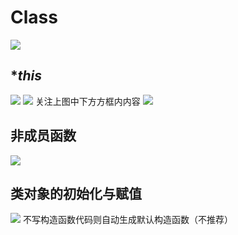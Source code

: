 # Class
<a href="https://sm.ms/image/km4ritThpCElfL8" target="_blank"><img src="https://s2.loli.net/2024/10/11/km4ritThpCElfL8.jpg" /></a>
## **this*
<a href="https://sm.ms/image/UlCjS6pxn5fPuaw" target="_blank"><img src="https://s2.loli.net/2024/10/11/UlCjS6pxn5fPuaw.jpg" /></a>
<a href="https://sm.ms/image/HughzNeiYBb9oVA" target="_blank"><img src="https://s2.loli.net/2024/10/11/HughzNeiYBb9oVA.jpg" /></a>
关注上图中下方方框内内容
<a href="https://sm.ms/image/f7oQqFAjJtGBHiZ" target="_blank"><img src="https://s2.loli.net/2024/10/11/f7oQqFAjJtGBHiZ.jpg" /></a>
## 非成员函数
<a href="https://sm.ms/image/bv3ktfxeUwlgTcB" target="_blank"><img src="https://s2.loli.net/2024/10/15/bv3ktfxeUwlgTcB.jpg" /></a>
## 类对象的初始化与赋值
<a href="https://sm.ms/image/iTm5CJPNR6Ipwzk" target="_blank"><img src="https://s2.loli.net/2024/10/15/iTm5CJPNR6Ipwzk.jpg" /></a>
不写构造函数代码则自动生成默认构造函数（不推荐）
